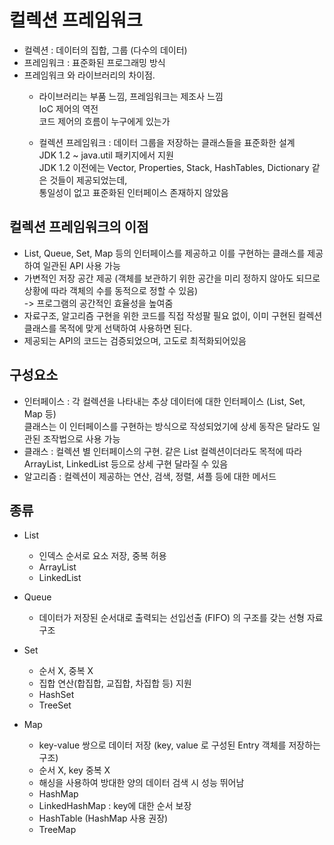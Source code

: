 # 컬렉션 프레임워크
- 컬렉션 : 데이터의 집합, 그룹 (다수의 데이터)
- 프레임워크 : 표준화된 프로그래밍 방식 
- 프레임워크 와 라이브러리의 차이점. 
  - 라이브러리는 부품 느낌, 프레임워크는 제조사 느낌  
    IoC 제어의 역전  
    코드 제어의 흐름이 누구에게 있는가   

  - 컬렉션 프레임워크 : 데이터 그룹을 저장하는 클래스들을 표준화한 설계  
    JDK 1.2 ~ java.util 패키지에서 지원  
    JDK 1.2 이전에는 Vector, Properties, Stack, HashTables, Dictionary 같은 것들이 제공되었는데,  
    통일성이 없고 표준화된 인터페이스 존재하지 않았음


## 컬렉션 프레임워크의 이점 
- List, Queue, Set, Map 등의 인터페이스를 제공하고 이를 구현하는 클래스를 제공하여 일관된 API 사용 가능
- 가변적인 저장 공간 제공 (객체를 보관하기 위한 공간을 미리 정하지 않아도 되므로 상황에 따라 객체의 수를 동적으로 정할 수 있음)  
  -> 프로그램의 공간적인 효율성을 높여줌
- 자료구조, 알고리즘 구현을 위한 코드를 직접 작성팔 필요 없이, 이미 구현된 컬렉션 클래스를 목적에 맞게 선택하여 사용하면 된다. 
- 제공되는 API의 코드는 검증되었으며, 고도로 최적화되어있음 


## 구성요소
- 인터페이스 : 각 컬렉션을 나타내는 추상 데이터에 대한 인터페이스 (List, Set, Map 등)  
  클래스는 이 인터페이스를 구현하는 방식으로 작성되었기에 상세 동작은 달라도 일관된 조작법으로 사용 가능  
- 클래스 : 컬렉션 별 인터페이스의 구현. 같은 List 컬렉션이더라도 목적에 따라 ArrayList, LinkedList 등으로 상세 구현 달라질 수 있음  
- 알고리즘 : 컬렉션이 제공하는 연산, 검색, 정렬, 셔플 등에 대한 메서드  


## 종류 
- List
  - 인덱스 순서로 요소 저장, 중복 허용
  - ArrayList
  - LinkedList

- Queue
  - 데이터가 저장된 순서대로 출력되는 선입선출 (FIFO) 의 구조를 갖는 선형 자료구조  

- Set
  - 순서 X, 중복 X
  - 집합 연산(합집합, 교집합, 차집합 등) 지원
  - HashSet
  - TreeSet

- Map
  - key-value 쌍으로 데이터 저장
    (key, value 로 구성된 Entry 객체를 저장하는 구조)
  - 순서 X, key 중복 X
  - 해싱을 사용하여 방대한 양의 데이터 검색 시 성능 뛰어남
  - HashMap
  - LinkedHashMap : key에 대한 순서 보장
  - HashTable (HashMap 사용 권장)
  - TreeMap 
